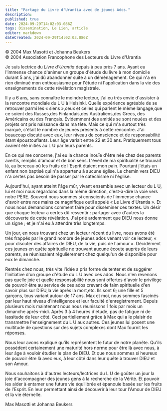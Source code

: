 ```yaml
---
title: "Partage du Livre d'Urantia avec de jeunes Ados."
description: 
published: true
date: 2024-09-29T14:02:03.086Z
tags: Dissemination, Le Lien, article
editor: markdown
dateCreated: 2024-09-29T14:02:03.086Z
---
```


<p class="v-card v-sheet theme--light grey lighten-3 px-2">© 2004 Max Masotti et Johanna Beukers<br>© 2004 Association Francophone des Lecteurs du Livre d'Urantia</p>

Je suis lectrice du _Livre d'Urantia_ depuis à peu près 7 ans. Ayant eu l'immense chance d'animer un groupe d'étude du livre à mon domicile durant 5 ans, j'ai dû abandonner suite à un déménagement. Ce qui n'a en rien diminué mon enthousiasme pour l'étude ni l'application dans la vie des enseignements de cette révélation magistrale.

Il y a 6 ans, sans connaître le moindre lecteur, j'ai eu très envie d'assister à la rencontre mondiale du L U à Helsinki. Quelle expérience agréable de se retrouver parmi les « siens »,ceux et celles qui parlent le même langage,que ce soient des Russes,des Finlandais,des Australiens,des Grecs, des Américains ou des Français. Évidemment des amitiés se sont nouées et des projets ont pris naissance dans ma tête. Mais ce qui m'a surtout très marqué, c'était le nombre de jeunes présents à cette rencontre. J'ai beaucoup discuté avec eux, leur niveau de conscience et de responsabilité étant époustouflants. Leur âge variait entre 22 et 30 ans. Pratiquement tous avaient été initiés au L U par leurs parents.

En ce qui me concerne, j'ai eu la chance inouïe d'être née chez des parents avertis, remplis d'amour et de bon sens. L'éveil de ma spiritualité se trouvait là, au berceau où les fruits de l'Esprit étaient mon pain. Pourtant j'étais un enfant non baptisé qui n'a appartenu à aucune église. Le chemin vers DIEU n'a certes pas besoin de passer par le catéchisme ni l'église.

Aujourd'hui, ayant atteint l'âge mûr, vivant ensemble avec un lecteur du L U, lui et moi nous regardons dans la même direction, c'est-à-dire la voie vers notre PÈRE. Souvent nous sommes si conscients de l'immense chance d'avoir entre nos mains ce magnifique outil appelé « Le Livre d'Urantia ». Et nous nous demandions comment faire pour disséminer ces textes. Un désir que chaque lecteur a certes dû ressentir : partager avec d'autres la découverte de cette révélation. J'ai prié ardemment que DIEU nous donne un signe ; et je n'ai eu à attendre très longtemps.

Un jour, en nous trouvant chez un lecteur récent du livre, nous avons été très frappés par le grand nombre de jeunes ados venant voir ce lecteur, « pour discuter des affaires de DIEU, de la vie, puis de l'amour ». Décidément ces jeunes en quête spirituelle ne trouvant aucune écoute auprès de leurs parents, se réunissaient régulièrement chez quelqu'un de disponible pour eux le dimanche.

Rentrés chez nous, très vite l'idée a pris forme de tenter et de suggérer l'initiative d'un groupe d'étude du L U avec ces ados. Nous n'en revenons pas quelle joie et quelle responsabilité nous sont offertes d'avoir le privilège de pouvoir être au service de ces ados crevant de faim spirituelle d'en savoir plus sur DIEU,la vie après la mort,etc. Ils sont 6; une fille et 5 garçons, tous variant autour de 17 ans. Max et moi, nous sommes fascinés par leur haut niveau d'intelligence et leur faculté d'enregistrement. Depuis plusieurs mois maintenant nous nous réunissons 1 fois par mois un dimanche après-midi. Après 3 à 4 heures d'étude, pas de fatigue ni de lassitude de leur côté. Ceci partiellement grâce à Max qui a le plaisir de transmettre l'enseignement du L U aux autres. Ces jeunes lui posent une multitude de questions sur des sujets complexes dont Max fournit les réponses.

Nous leur avons expliqué qu'ils représentent le futur de notre planète. Qu'ils possèdent certainement une maturité hors norme pour être là avec nous, à leur âge à vouloir étudier le plan de DIEU. Et que nous sommes si heureux de pouvoir être là avec eux, à leur côté dans leur quête à trouver DIEU et son Amour.

Nous souhaitons à d'autres lecteurs/lectrices du L U de goûter un jour la joie d'accompagner des jeunes gens à la recherche de la Vérité. Et pouvoir les aider à entamer une future vie équilibrée et épanouie basée sur les fruits de l'Esprit. En leur permettant ainsi de découvrir à leur tour l'Amour de DIEU et la vie éternelle.

Max Masotti et Johanna Beukers